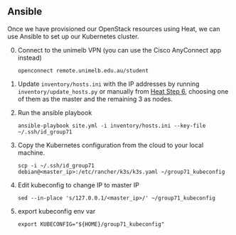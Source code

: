 ## Ansible

Once we have provisioned our OpenStack resources using Heat, we can use Ansible
to set up our Kubernetes cluster.

0. Connect to the unimelb VPN (you can use the Cisco AnyConnect app instead)

       openconnect remote.unimelb.edu.au/student

1. Update `inventory/hosts.ini` with the IP addresses by running `inventory/update_hosts.py` or manually from [Heat Step 6][heat],
   choosing one of them as the master and the remaining 3 as nodes.

2. Run the ansible playbook

       ansible-playbook site.yml -i inventory/hosts.ini --key-file ~/.ssh/id_group71

3. Copy the Kubernetes configuration from the cloud to your local machine.

       scp -i ~/.ssh/id_group71 debian@<master_ip>:/etc/rancher/k3s/k3s.yaml ~/group71_kubeconfig

4. Edit kubeconfig to change IP to master IP

       sed --in-place 's/127.0.0.1/<master_ip>/' ~/group71_kubeconfig

5. export kubeconfig env var

       export KUBECONFIG="${HOME}/group71_kubeconfig"

[heat]: (../heat)
